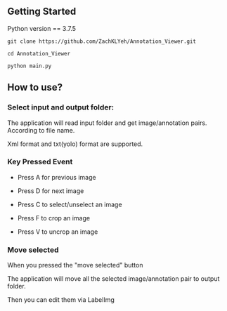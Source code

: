 ## Getting Started

Python version == 3.7.5

```
git clone https://github.com/ZachKLYeh/Annotation_Viewer.git
```
```
cd Annotation_Viewer
```
```
python main.py
```

## How to use?

### Select input and output folder:

The application will read input folder and get image/annotation pairs. According to file name.

Xml format and txt(yolo) format are supported.


### Key Pressed Event

* Press A for previous image

* Press D for next image

* Press C to select/unselect an image

* Press F to crop an image

* Press V to uncrop an image

### Move selected

When you pressed the "move selected" button

The application will move all the selected image/annotation pair to output folder.

Then you can edit them via LabelImg
